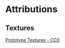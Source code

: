 # Attributions

## Textures

[Prototype Textures - CC0](https://www.kenney.nl/assets/prototype-textures)
